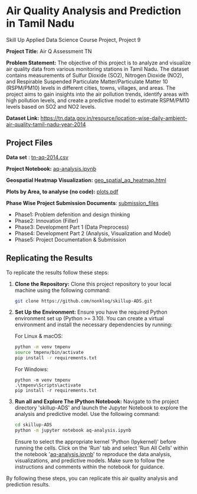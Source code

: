 # Air Quality Analysis and Prediction in Tamil Nadu

Skill Up Applied Data Science Course Project, Project 9

**Project Title:** Air Q Assessment TN

**Problem Statement:** The objective of this project is to analyze and visualize air quality data from various monitoring stations in Tamil Nadu. The dataset contains measurements of Sulfur Dioxide (SO2), Nitrogen Dioxide (NO2), and Respirable Suspended Particulate Matter/Particulate Matter 10 (RSPM/PM10) levels in different cities, towns, villages, and areas. The project aims to gain insights into the air pollution trends, identify areas with high pollution levels, and create a predictive model to estimate RSPM/PM10 levels based on SO2 and NO2 levels.

**Dataset Link:** https://tn.data.gov.in/resource/location-wise-daily-ambient-air-quality-tamil-nadu-year-2014 


## Project Files
**Data set** : [tn-aq-2014.csv](https://github.com/nonkloq/skillup-ADS/blob/main/tn-aq-2014.csv)

**Project Notebook:** [aq-analysis.ipynb](https://github.com/nonkloq/skillup-ADS/blob/main/aq-analysis.ipynb)

**Geospatial Heatmap Visualization:** [geo_spatial_aq_heatmap.html](https://github.com/nonkloq/skillup-ADS/blob/main/geo_spatial_aq_heatmap.html)

**Plots by Area, to analyse (no code):** [plots.pdf](https://github.com/nonkloq/skillup-ADS/blob/main/plots.pdf) 


**Phase Wise Project Submission Documents**: [submission_files](https://github.com/nonkloq/skillup-ADS/blob/main/submission_files)
- Phase1: Problem defenition and design thinking
- Phase2: Innovation (Filler)
- Phase3: Development Part 1 (Data Preprocess)
- Phase4: Development Part 2 (Analysis, Visualization and Model)
- Phase5: Project Documentation & Submission



## Replicating the Results

To replicate the results follow these steps:

1. **Clone the Repository:** Clone this project repository to your local machine using the following command:
    ```bash
    git clone https://github.com/nonkloq/skillup-ADS.git
    ```

2. **Set Up the Environment:** Ensure you have the required Python environment set up (Python >= 3.10). You can create a virtual environment and install the necessary dependencies by running:
    
    For Linux & macOS:
    ```bash
    python -m venv tmpenv
    source tmpenv/bin/activate
    pip install -r requirements.txt
    ```
    For Windows:
    ```
    python -m venv tmpenv
    .\tmpenv\Scripts\activate
    pip install -r requirements.txt
    ```

3. **Run all and Explore The IPython Notebook:** Navigate to the project directory 'skillup-ADS' and launch the Jupyter Notebook to explore the analysis and predictive model. Use the following command: 
    ```bash
    cd skillup-ADS
    python -m jupyter notebook aq-analysis.ipynb
    ```
    Ensure to select the appropriate kernel 'Python (Ipykernel)' before running the cells. Click on the 'Run' tab and select 'Run All Cells' within the notebook '[aq-analysis.ipynb](https://github.com/nonkloq/skillup-ADS/blob/main/aq-analysis.ipynb)' to reproduce the data analysis, visualizations, and predictive models. Make sure to follow the instructions and comments within the notebook for guidance.

By following these steps, you can replicate this air quality analysis and prediction results.

